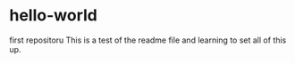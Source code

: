 # hello-world
first repositoru
This is a test of the readme file and learning to set all of this up.
